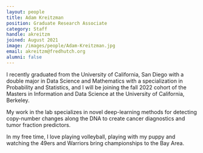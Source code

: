 ```yaml
---
layout: people
title: Adam Kreitzman
position: Graduate Research Associate
category: Staff
handle: akreitzm
joined: August 2021
image: /images/people/Adam-Kreitzman.jpg
email: akreitzm@fredhutch.org
alumni: false
---
```


I recently graduated from the University of California, San Diego with a double major in Data Science and Mathematics with a specialization in Probability and Statistics, and I will be joining the fall 2022 cohort of the Masters in Information and Data Science at the University of California, Berkeley.

My work in the lab specializes in novel deep-learning methods for detecting copy-number changes along the DNA to create cancer diagnostics and tumor fraction predictors.

In my free time, I love playing volleyball, playing with my puppy and watching the 49ers and Warriors bring championships to the Bay Area.

